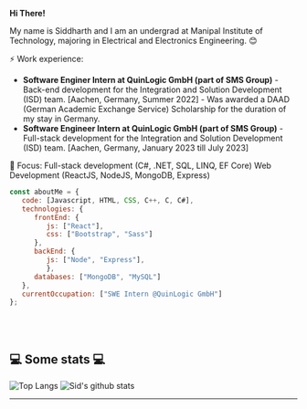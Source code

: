 <b><p>Hi There! </br><p></b>
<p>My name is Siddharth and I am an undergrad at Manipal Institute of Technology, majoring in Electrical and Electronics Engineering. 😊</br></p>

⚡ Work experience: <br>
- **Software Enginer Intern at QuinLogic GmbH (part of SMS Group)** - Back-end development for the Integration and Solution Development (ISD) team. [Aachen, Germany, Summer 2022] - Was awarded a DAAD (German Academic Exchange Service) Scholarship for the duration of my stay in Germany.
- **Software Engineer Intern at QuinLogic GmbH (part of SMS Group)** - Full-stack development for the Integration and Solution Development (ISD) team. [Aachen, Germany, January 2023 till July 2023]

🌱 Focus: Full-stack development (C#, .NET, SQL, LINQ, EF Core)
           Web Development (ReactJS, NodeJS, MongoDB, Express) 


```javascript
const aboutMe = {
   code: [Javascript, HTML, CSS, C++, C, C#],
   technologies: {
      frontEnd: {
         js: ["React"],
         css: ["Bootstrap", "Sass"]
      },
      backEnd: {
         js: ["Node", "Express"],
         },
      databases: ["MongoDB", "MySQL"]
   },
   currentOccupation: ["SWE Intern @QuinLogic GmbH"]
};
```
</br></br>
<h2>💻 Some stats 💻</h2>

![Top Langs](https://github-readme-stats.vercel.app/api/top-langs/?username=SiddharthManoj14&layout=compact&theme=algolia)
![Sid's github stats](https://github-readme-stats.vercel.app/api?username=SiddharthManoj14&theme=algolia)

---
